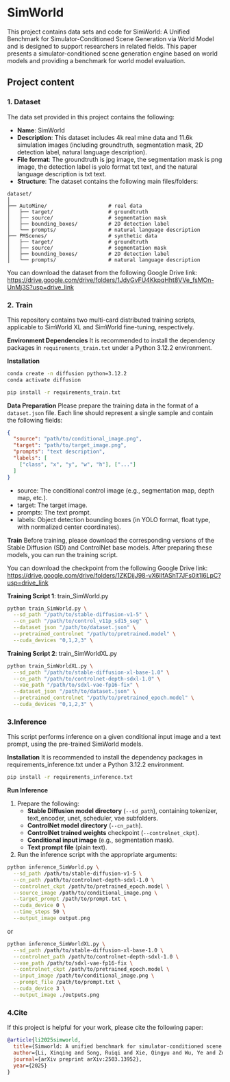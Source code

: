 # SimWorld
This project contains data sets and code for SimWorld: A Unified Benchmark for Simulator-Conditioned Scene Generation via World Model and is designed to support researchers in related fields. This paper presents a simulator-conditioned scene generation engine based on world models and providing a benchmark for world model evaluation.

## Project content
### 1. Dataset
The data set provided in this project contains the following:
- **Name**: SimWorld
- **Description**: This dataset includes 4k real mine data and 11.6k simulation images (including groundtruth, segmentation mask, 2D detection label, natural language description).
- **File format**: The groundtruth is jpg image, the segmentation mask is png image, the detection label is yolo format txt text, and the natural language description is txt text.
- **Structure**: The dataset contains the following main files/folders:
```
dataset/
│
├── AutoMine/                    # real data
│   ├── target/                  # groundtruth
│   ├── source/                  # segmentation mask
│   ├── bounding_boxes/          # 2D detection label
│   └── prompts/                 # natural language description
├── PMScenes/                    # synthetic data
│   ├── target/                  # groundtruth
│   ├── source/                  # segmentation mask
│   ├── bounding_boxes/          # 2D detection label
│   └── prompts/                 # natural language description
```
You can download the dataset from the following Google Drive link: https://drive.google.com/drive/folders/1JdyGvFU4KkpqHht8VVe_fsMOn-UnMj3S?usp=drive_link

### 2. Train
This repository contains two multi-card distributed training scripts, applicable to SimWorld XL and SimWorld fine-tuning, respectively.

**Environment Dependencies** 
It is recommended to install the dependency packages in ```requirements_train.txt``` under a Python 3.12.2 environment.

**Installation**
```bash
conda create -n diffusion python=3.12.2
conda activate diffusion

pip install -r requirements_train.txt
``` 
**Data Preparation**
Please prepare the training data in the format of a ```dataset.json``` file. Each line should represent a single sample and contain the following fields:
```json
{
  "source": "path/to/conditional_image.png",
  "target": "path/to/target_image.png",
  "prompts": "text description",
  "labels": [
    ["class", "x", "y", "w", "h"], ["..."]
  ]
}
```
- source: The conditional control image (e.g., segmentation map, depth map, etc.).
- target: The target image.
- prompts: The text prompt.
- labels: Object detection bounding boxes (in YOLO format, float type, with normalized center coordinates).

**Train**
Before training, please download the corresponding versions of the Stable Diffusion (SD) and ControlNet base models. After preparing these models, you can run the training script.

You can download the checkpoint from the following Google Drive link:
https://drive.google.com/drive/folders/1ZKDijJ98-vX6IlfAShT7JFs0it1l6LpC?usp=drive_link


**Training Script 1**: train_SimWorld.py
```bash
python train_SimWorld.py \
  --sd_path "/path/to/stable-diffusion-v1-5" \
  --cn_path "/path/to/control_v11p_sd15_seg" \
  --dataset_json "/path/to/dataset.json" \
  --pretrained_controlnet "/path/to/pretrained.model" \
  --cuda_devices "0,1,2,3" \
```


**Training Script 2**: train_SimWorldXL.py
```bash
python train_SimWorldXL.py \
  --sd_path "/path/to/stable-diffusion-xl-base-1.0" \
  --cn_path "/path/to/controlnet-depth-sdxl-1.0" \
  --vae_path "/path/to/sdxl-vae-fp16-fix" \
  --dataset_json "/path/to/dataset.json" \
  --pretrained_controlnet "/path/to/pretrained_epoch.model" \
  --cuda_devices "0,1,2,3" \
```
### 3.Inference
This script performs inference on a given conditional input image and a text prompt, using the pre-trained SimWorld models.

**Installation**
It is recommended to install the dependency packages in requirements_inference.txt under a Python 3.12.2 environment.
```bash
pip install -r requirements_inference.txt
```

**Run Inference**
1. Prepare the following:
   - **Stable Diffusion model directory** (`--sd_path`), containing tokenizer, text_encoder, unet, scheduler, vae subfolders.
   - **ControlNet model directory** (`--cn_path`).
   - **ControlNet trained weights** checkpoint (`--controlnet_ckpt`).
   - **Conditional input image** (e.g., segmentation mask).
   - **Text prompt file** (plain text).
2. Run the inference script with the appropriate arguments:
```bash
python inference_SimWorld.py \
  --sd_path /path/to/stable-diffusion-v1-5 \
  --cn_path /path/to/controlnet-depth-sdxl-1.0 \
  --controlnet_ckpt /path/to/pretrained_epoch.model \
  --source_image /path/to/conditional_image.png \
  --target_prompt /path/to/prompt.txt \
  --cuda_device 0 \
  --time_steps 50 \
  --output_image output.png
```
or
```bash
python inference_SimWorldXL.py \
  --sd_path /path/to/stable-diffusion-xl-base-1.0 \
  --controlnet_path /path/to/controlnet-depth-sdxl-1.0 \
  --vae_path /path/to/sdxl-vae-fp16-fix \
  --controlnet_ckpt /path/to/pretrained_epoch.model \
  --input_image /path/to/conditional_image.png \
  --prompt_file /path/to/prompt.txt \
  --cuda_device 3 \
  --output_image ./outputs.png
```

### 4.Cite
If this project is helpful for your work, please cite the following paper:
```bibtex
@article{li2025simworld,
  title={Simworld: A unified benchmark for simulator-conditioned scene generation via world model},
  author={Li, Xinqing and Song, Ruiqi and Xie, Qingyu and Wu, Ye and Zeng, Nanxin and Ai, Yunfeng},
  journal={arXiv preprint arXiv:2503.13952},
  year={2025}
}
```